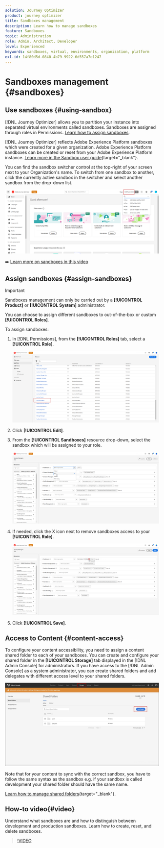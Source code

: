 ```yaml
---
solution: Journey Optimizer
product: journey optimizer
title: Sandboxes management
description: Learn how to manage sandboxes
feature: Sandboxes
topic: Administration
role: Admin, Architect, Developer
level: Experienced
keywords: sandboxes, virtual, environments, organization, platform
exl-id: 14f80d5d-0840-4b79-9922-6d557a7e1247
---
```

# Sandboxes management {#sandboxes}

## Use sandboxes {#using-sandbox}

[!DNL Journey Optimizer] allows you to partition your instance into separated virtual environments called sandboxes.
Sandboxes are assigned through roles in Permissions. [Learn how to assign sandboxes](permissions.md#create-product-profile).

[!DNL Journey Optimizer] reflects Adobe Experience Platform sandboxes which were created for a given organization.
Adobe Experience Platform sandboxes can be created or reset from your Adobe Experience Platform instance. [Learn more in the Sandbox user guide](https://experienceleague.adobe.com/docs/experience-platform/sandbox/ui/user-guide.html){target="_blank"}.

You can find the sandbox switcher control at the top-right of your screen next to your Organization's name. To switch from one sandbox to another, click the currently active sandbox in the switcher and select another sandbox from the drop-down list.

![](assets/sandbox_5.png)

➡️ [Learn more on sandboxes in this video](#video)

## Assign sandboxes {#assign-sandboxes}

>[!IMPORTANT]
>
> Sandboxes management can only be carried out by a **[!UICONTROL Product]** or **[!UICONTROL System]** administrator.

You can choose to assign different sandboxes to out-of-the-box or custom **[!UICONTROL Roles]**.

To assign sandboxes:

1. In [!DNL Permissions], from the **[!UICONTROL Roles]** tab, select a **[!UICONTROL Role]**.
    
    ![](assets/sandbox_1.png)

1. Click **[!UICONTROL Edit]**.

1. From the **[!UICONTROL Sandboxes]** resource drop-down, select the sandbox which will be assigned to your role.

    ![](assets/sandbox_3.png)

1. If needed, click the X icon next to remove sandboxes access to your **[!UICONTROL Role]**.

    ![](assets/sandbox_4.png)

1. Click **[!UICONTROL Save]**.

## Access to Content {#content-access}

To configure your content accessibility, you need to assign a content shared folder to each of your sandboxes. You can create and configure your shared folder in the **[!UICONTROL Storage]** tab displayed in the [!DNL Admin Console] for administrators. If you have access to the [!DNL Admin Console] as a system administrator, you can create shared folders and add delegates with different access level to your shared folders.

![](assets/do-not-localize/content_access.png)

Note that for your content to sync with the correct sandbox, you have to follow the same syntax as the sandbox e.g. if your sandbox is called development your shared folder should have the same name.

[Learn how to manage shared folders](https://helpx.adobe.com/enterprise/admin-guide.html/enterprise/using/manage-adobe-storage.ug.html){target="_blank"}.

## How-to video{#video}

Understand what sandboxes are and how to distinguish between development and production sandboxes. Learn how to create, reset, and delete sandboxes.

>[!VIDEO](https://video.tv.adobe.com/v/334355?quality=12)